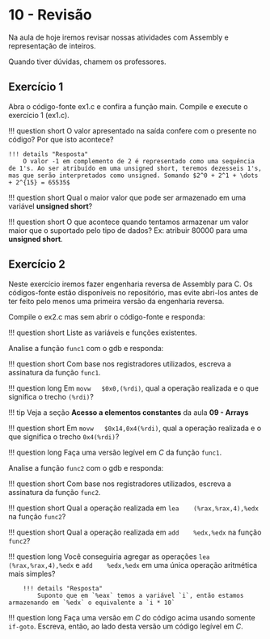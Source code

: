 # 10 - Revisão

Na aula de hoje iremos revisar nossas atividades com Assembly e representação de inteiros.

Quando tiver dúvidas, chamem os professores.

## Exercício 1

Abra o código-fonte ex1.c e confira a função main. Compile e execute o exercício 1 (ex1.c).

!!! question short
    O valor apresentado na saída confere com o presente no código? Por que isto acontece?

    !!! details "Resposta"
        O valor -1 em complemento de 2 é representado como uma sequência de 1's. Ao ser atribuído em uma unsigned short, teremos dezesseis 1's, mas que serão interpretados como unsigned. Somando $2^0 + 2^1 + \dots + 2^{15} = 65535$

!!! question short
    Qual o maior valor que pode ser armazenado em uma variável **unsigned short**?

!!! question short
    O que acontece quando tentamos armazenar um valor maior que o suportado pelo tipo de dados? Ex: atribuir 80000 para uma **unsigned short**.

## Exercício 2

Neste exercício iremos fazer engenharia reversa de Assembly para C. Os códigos-fonte estão disponíveis no repositório, mas evite abri-los antes de ter feito pelo menos uma primeira versão da engenharia reversa.

Compile o ex2.c mas sem abrir o código-fonte e responda:

!!! question short
    Liste as variáveis e funções existentes.

Analise a função `func1` com o gdb e responda:

!!! question short
    Com base nos registradores utilizados, escreva a assinatura da função `func1`.

!!! question long
    Em `movw   $0x0,(%rdi)`, qual a operação realizada e o que significa o trecho `(%rdi)`?
    
!!! tip
    Veja a seção **Acesso a elementos constantes** da aula **09 - Arrays**

!!! question short
    Em `movw   $0x14,0x4(%rdi)`, qual a operação realizada e o que significa o trecho `0x4(%rdi)`?

!!! question long
    Faça uma versão legível em *C* da função `func1`.

Analise a função `func2` com o gdb e responda:

!!! question short
    Com base nos registradores utilizados, escreva a assinatura da função `func2`.

!!! question short
    Qual a operação realizada em `lea    (%rax,%rax,4),%edx` na função `func2`?

!!! question short
    Qual a operação realizada em `add    %edx,%edx` na função `func2`?

!!! question long
    Você conseguiria agregar as operações `lea    (%rax,%rax,4),%edx` e `add    %edx,%edx` em uma única operação aritmética mais simples?
    
        !!! details "Resposta"
            Suponto que em `%eax` temos a variável `i`, então estamos armazenando em `%edx` o equivalente a `i * 10`

!!! question long
    Faça uma versão em *C* do código acima usando somente `if-goto`. Escreva, então, ao lado desta versão um código legível em *C*.

